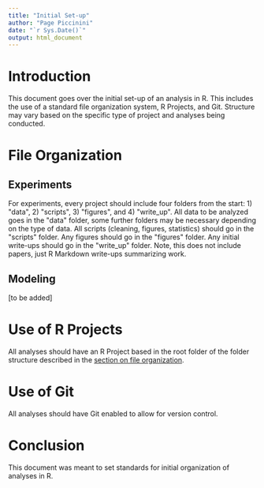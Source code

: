 ```yaml
---
title: "Initial Set-up"
author: "Page Piccinini"
date: "`r Sys.Date()`"
output: html_document
---
```


# Introduction

This document goes over the initial set-up of an analysis in R. This includes the use of a standard file organization system, R Projects, and Git. Structure may vary based on the specific type of project and analyses being conducted.


# File Organization

## Experiments

For experiments, every project should include four folders from the start: 1) "data", 2) "scripts", 3) "figures", and 4) "write\_up". All data to be analyzed goes in the "data" folder, some further folders may be necessary depending on the type of data. All scripts (cleaning, figures, statistics) should go in the "scripts" folder. Any figures should go in the "figures" folder. Any initial write-ups should go in the "write\_up" folder. Note, this does not include papers, just R Markdown write-ups summarizing work.

## Modeling

[to be added]


# Use of R Projects

All analyses should have an R Project based in the root folder of the folder structure described in the [section on file organization](#file-organization).


# Use of Git

All analyses should have Git enabled to allow for version control.


# Conclusion

This document was meant to set standards for initial organization of analyses in R.
